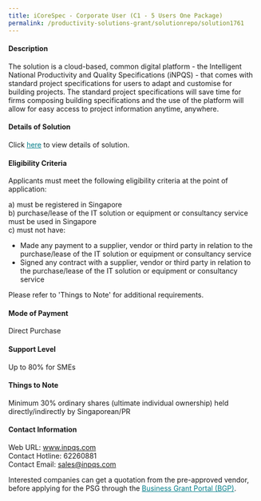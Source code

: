 ```yaml
---
title: iCoreSpec - Corporate User (C1 - 5 Users One Package)
permalink: /productivity-solutions-grant/solutionrepo/solution1761
---
```


#### Description

The solution is a cloud-based, common digital platform - the Intelligent National Productivity and Quality Specifications (iNPQS) - that comes with standard project specifications for users to adapt and customise for building projects. The standard project specifications will save time for firms composing building specifications and the use of the platform will allow for easy access to project information anytime, anywhere.

#### Details of Solution

Click <a href='https://govassist.gobusiness.gov.sg/images/psg/Desensitised_iNPQS_Annex_3_Part_3.pdf' style='color:#037e8a'>here</a> to view details of solution.

#### Eligibility Criteria

Applicants must meet the following eligibility criteria at the point of application:

a) must be registered in Singapore <br>
b) purchase/lease of the IT solution or equipment or consultancy service must be used in Singapore <br>
c) must not have:
- Made any payment to a supplier, vendor or third party in relation to the purchase/lease of the IT solution or equipment or consultancy service
- Signed any contract with a supplier, vendor or third party in relation to the purchase/lease of the IT solution or equipment or consultancy service

Please refer to 'Things to Note' for additional requirements.

#### Mode of Payment
Direct Purchase

#### Support Level
Up to 80% for SMEs

#### Things to Note
Minimum 30% ordinary shares (ultimate individual ownership) held directly/indirectly by Singaporean/PR

#### Contact Information
Web URL: www.inpqs.com 
<br>Contact Hotline: 62260881 
<br>Contact Email: sales@inpqs.com 
<br>

Interested companies can get a quotation from the pre-approved vendor, before applying for the PSG through the <a target='_blank' style='color:#037e8a' href='https://www.businessgrants.gov.sg/'>Business Grant Portal (BGP)</a>.
